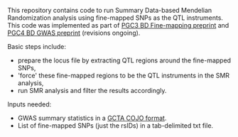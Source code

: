 This repository contains code to run Summary Data-based Mendelian Randomization analysis using fine-mapped SNPs as the QTL instruments.
This code was implemented as part of [PGC3 BD Fine-mapping preprint](https://www.ncbi.nlm.nih.gov/pmc/articles/PMC10889003/#SD2) and [PGC4 BD GWAS preprint](https://www.medrxiv.org/content/10.1101/2023.10.07.23296687v1.supplementary-material) (revisions ongoing).

Basic steps include: 
 - prepare the locus file by extracting QTL regions around the fine-mapped SNPs,
 - 'force' these fine-mapped regions to be the QTL instruments in the SMR analysis,
 - run SMR analysis and filter the results accordingly.

Inputs needed:
- GWAS summary statistics in a [GCTA COJO format](https://yanglab.westlake.edu.cn/software/smr/#SMR&HEIDIanalysis).
- List of fine-mapped SNPs (just the rsIDs) in a tab-delimited txt file.
